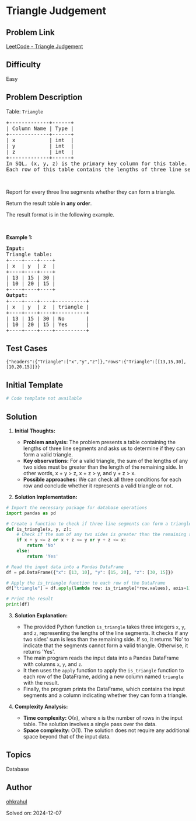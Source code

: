 # Triangle Judgement

## Problem Link
[LeetCode - Triangle Judgement](https://leetcode.com/problems/triangle-judgement/)

## Difficulty
Easy

## Problem Description
<p>Table: <code>Triangle</code></p>

<pre>
+-------------+------+
| Column Name | Type |
+-------------+------+
| x           | int  |
| y           | int  |
| z           | int  |
+-------------+------+
In SQL, (x, y, z) is the primary key column for this table.
Each row of this table contains the lengths of three line segments.
</pre>

<p>&nbsp;</p>

<p>Report for every three line segments whether they can form a triangle.</p>

<p>Return the result table in <strong>any order</strong>.</p>

<p>The&nbsp;result format is in the following example.</p>

<p>&nbsp;</p>
<p><strong class="example">Example 1:</strong></p>

<pre>
<strong>Input:</strong> 
Triangle table:
+----+----+----+
| x  | y  | z  |
+----+----+----+
| 13 | 15 | 30 |
| 10 | 20 | 15 |
+----+----+----+
<strong>Output:</strong> 
+----+----+----+----------+
| x  | y  | z  | triangle |
+----+----+----+----------+
| 13 | 15 | 30 | No       |
| 10 | 20 | 15 | Yes      |
+----+----+----+----------+
</pre>


## Test Cases
```
{"headers":{"Triangle":["x","y","z"]},"rows":{"Triangle":[[13,15,30],[10,20,15]]}}
```

## Initial Template
```python
# Code template not available
```

## Solution
1. **Initial Thoughts:**

   - **Problem analysis:** The problem presents a table containing the lengths of three line segments and asks us to determine if they can form a valid triangle.
   - **Key observations:** For a valid triangle, the sum of the lengths of any two sides must be greater than the length of the remaining side. In other words, x + y > z, x + z > y, and y + z > x.
   - **Possible approaches:** We can check all three conditions for each row and conclude whether it represents a valid triangle or not.

2. **Solution Implementation:**

```python
# Import the necessary package for database operations
import pandas as pd

# Create a function to check if three line segments can form a triangle
def is_triangle(x, y, z):
    # Check if the sum of any two sides is greater than the remaining side
    if x + y <= z or x + z <= y or y + z <= x:
        return 'No'
    else:
        return 'Yes'

# Read the input data into a Pandas DataFrame
df = pd.DataFrame({"x": [13, 10], "y": [15, 20], "z": [30, 15]})

# Apply the is_triangle function to each row of the DataFrame
df["triangle"] = df.apply(lambda row: is_triangle(*row.values), axis=1)

# Print the result
print(df)
```

3. **Solution Explanation:**

   - The provided Python function `is_triangle` takes three integers `x`, `y`, and `z`, representing the lengths of the line segments. It checks if any two sides' sum is less than the remaining side. If so, it returns 'No' to indicate that the segments cannot form a valid triangle. Otherwise, it returns 'Yes'.
   - The main program reads the input data into a Pandas DataFrame with columns `x`, `y`, and `z`.
   - It then uses the `apply` function to apply the `is_triangle` function to each row of the DataFrame, adding a new column named `triangle` with the result.
   - Finally, the program prints the DataFrame, which contains the input segments and a column indicating whether they can form a triangle.

4. **Complexity Analysis:**

   - **Time complexity:** O(`n`), where `n` is the number of rows in the input table. The solution involves a single pass over the data.
   - **Space complexity:** O(1). The solution does not require any additional space beyond that of the input data.

## Topics
Database

## Author
[ohkrahul](https://github.com/ohkrahul)

Solved on: 2024-12-07
